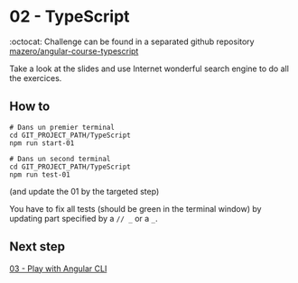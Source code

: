 # 02 - TypeScript

:octocat: Challenge can be found in a separated github repository [mazero/angular-course-typescript](https://github.com/mazero/angular-course-typescript)

Take a look at the slides and use Internet wonderful search engine to do all the exercices.

## How to

```
# Dans un premier terminal
cd GIT_PROJECT_PATH/TypeScript
npm run start-01

# Dans un second terminal
cd GIT_PROJECT_PATH/TypeScript
npm run test-01
```

(and update the 01 by the targeted step)

You have to fix all tests (should be green in the terminal window) by updating part specified by a `// _` or a `_`.

## Next step

[03 - Play with Angular CLI](./03%20-%20Play%20with%20Angular%20CLI.md)